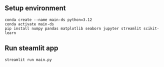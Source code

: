 ## Setup environment
```
conda create --name main-ds python=3.12
conda activate main-ds
pip install numpy pandas matplotlib seaborn jupyter streamlit scikit-learn
```

## Run steamlit app
```
streamlit run main.py
```